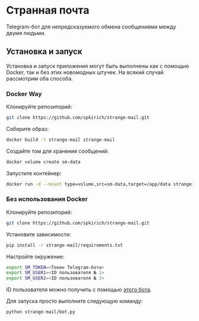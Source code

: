 # Странная почта

Telegram-бот для непредсказуемого обмена сообщениями между двумя
людьми.

## Установка и запуск

Установка и запуск приложения могут быть выполнены как с помощью Docker, так и
без этих новомодных штучек. На всякий случай рассмотрим оба способа.

### Docker Way

Клонируйте репозиторий:

``` bash
git clone https://github.com/spkirich/strange-mail.git
```

Соберите образ:

``` bash
docker build -t strange-mail strange-mail
```

Создайте том для хранения сообщений:

``` bash
docker volume create sm-data
```

Запустите контейнер:

``` bash
docker run -d --mount type=volume,src=sm-data,target=/app/data strange-mail
```

### Без использования Docker

Клонируйте репозиторий:

``` bash
git clone https://github.com/spkirich/strange-mail.git
```

Установите зависимости:

``` bash
pip install -r strange-mail/requirements.txt
```

Настройте окружение:

``` bash
export SM_TOKEN=<Токен Telegram-бота>
export SM_USER1=<ID пользователя № 1>
export SM_USER2=<ID пользователя № 2>
```

ID пользователя можно получить с помощью
[этого бота](https://t.me/getmyid_bot).

Для запуска просто выполните следующую команду:

``` bash
python strange-mail/bot.py
```
